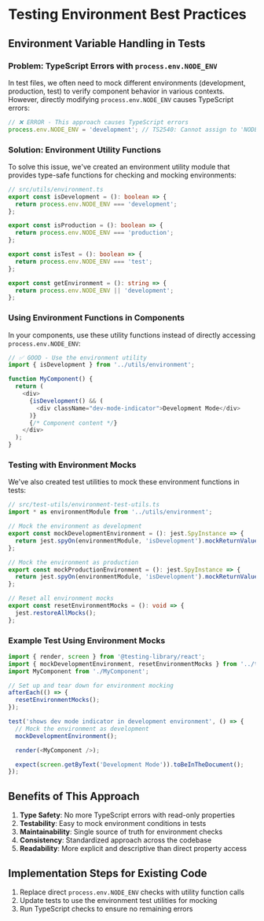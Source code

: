# Testing Environment Best Practices

## Environment Variable Handling in Tests

### Problem: TypeScript Errors with `process.env.NODE_ENV`

In test files, we often need to mock different environments (development, production, test) to verify component behavior in various contexts. However, directly modifying `process.env.NODE_ENV` causes TypeScript errors:

```typescript
// ❌ ERROR - This approach causes TypeScript errors
process.env.NODE_ENV = 'development'; // TS2540: Cannot assign to 'NODE_ENV' because it is a read-only property.
```

### Solution: Environment Utility Functions

To solve this issue, we've created an environment utility module that provides type-safe functions for checking and mocking environments:

```typescript
// src/utils/environment.ts
export const isDevelopment = (): boolean => {
  return process.env.NODE_ENV === 'development';
};

export const isProduction = (): boolean => {
  return process.env.NODE_ENV === 'production';
};

export const isTest = (): boolean => {
  return process.env.NODE_ENV === 'test';
};

export const getEnvironment = (): string => {
  return process.env.NODE_ENV || 'development';
};
```

### Using Environment Functions in Components

In your components, use these utility functions instead of directly accessing `process.env.NODE_ENV`:

```typescript
// ✅ GOOD - Use the environment utility
import { isDevelopment } from '../utils/environment';

function MyComponent() {
  return (
    <div>
      {isDevelopment() && (
        <div className="dev-mode-indicator">Development Mode</div>
      )}
      {/* Component content */}
    </div>
  );
}
```

### Testing with Environment Mocks

We've also created test utilities to mock these environment functions in tests:

```typescript
// src/test-utils/environment-test-utils.ts
import * as environmentModule from '../utils/environment';

// Mock the environment as development
export const mockDevelopmentEnvironment = (): jest.SpyInstance => {
  return jest.spyOn(environmentModule, 'isDevelopment').mockReturnValue(true);
};

// Mock the environment as production
export const mockProductionEnvironment = (): jest.SpyInstance => {
  return jest.spyOn(environmentModule, 'isDevelopment').mockReturnValue(false);
};

// Reset all environment mocks
export const resetEnvironmentMocks = (): void => {
  jest.restoreAllMocks();
};
```

### Example Test Using Environment Mocks

```typescript
import { render, screen } from '@testing-library/react';
import { mockDevelopmentEnvironment, resetEnvironmentMocks } from '../test-utils/environment-test-utils';
import MyComponent from './MyComponent';

// Set up and tear down for environment mocking
afterEach(() => {
  resetEnvironmentMocks();
});

test('shows dev mode indicator in development environment', () => {
  // Mock the environment as development
  mockDevelopmentEnvironment();

  render(<MyComponent />);

  expect(screen.getByText('Development Mode')).toBeInTheDocument();
});
```

## Benefits of This Approach

1. **Type Safety**: No more TypeScript errors with read-only properties
2. **Testability**: Easy to mock environment conditions in tests
3. **Maintainability**: Single source of truth for environment checks
4. **Consistency**: Standardized approach across the codebase
5. **Readability**: More explicit and descriptive than direct property access

## Implementation Steps for Existing Code

1. Replace direct `process.env.NODE_ENV` checks with utility function calls
2. Update tests to use the environment test utilities for mocking
3. Run TypeScript checks to ensure no remaining errors
